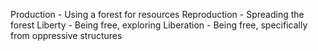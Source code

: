 Production - Using a forest for resources
Reproduction - Spreading the forest
Liberty - Being free, exploring
Liberation - Being free, specifically from oppressive structures